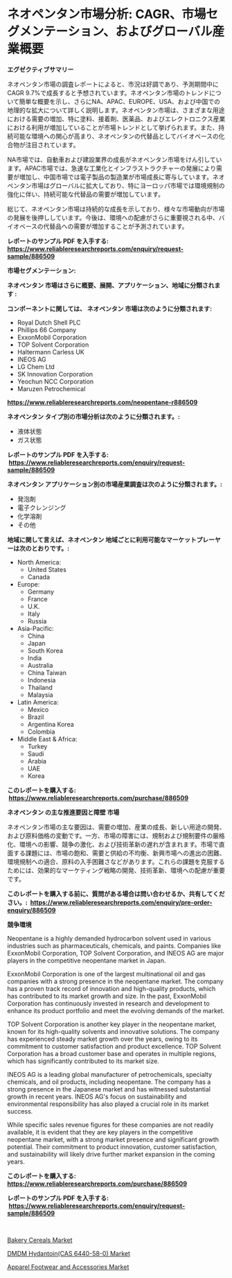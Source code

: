 <p><h1>ネオペンタン市場分析: CAGR、市場セグメンテーション、およびグローバル産業概要</h1></p><p><strong>エグゼクティブサマリー</strong></p>
<p><p>ネオペンタン市場の調査レポートによると、市況は好調であり、予測期間中にCAGR 9.7%で成長すると予想されています。ネオペンタン市場のトレンドについて簡単な概要を示し、さらにNA、APAC、EUROPE、USA、および中国での地理的な拡大について詳しく説明します。ネオペンタン市場は、さまざまな用途における需要の増加、特に塗料、接着剤、医薬品、およびエレクトロニクス産業における利用が増加していることが市場トレンドとして挙げられます。また、持続可能な環境への関心が高まり、ネオペンタンの代替品としてバイオベースの化合物が注目されています。 </p><p>NA市場では、自動車および建設業界の成長がネオペンタン市場をけん引しています。APAC市場では、急速な工業化とインフラストラクチャーの発展により需要が増加し、中国市場では電子製品の製造業が市場成長に寄与しています。ネオペンタン市場はグローバルに拡大しており、特にヨーロッパ市場では環境規制の強化に伴い、持続可能な代替品の需要が増加しています。</p><p>総じて、ネオペンタン市場は持続的な成長を示しており、様々な市場動向が市場の発展を後押ししています。今後は、環境への配慮がさらに重要視される中、バイオベースの代替品への需要が増加することが予測されています。</p></p>
<p><strong>レポートのサンプル PDF を入手する: <a href="https://www.reliableresearchreports.com/enquiry/request-sample/886509">https://www.reliableresearchreports.com/enquiry/request-sample/886509</a></strong></p>
<p><strong>市場セグメンテーション:</strong></p>
<p><strong> ネオペンタン 市場はさらに概要、展開、アプリケーション、地域に分類されます :</strong></p>
<p><strong>コンポーネントに関しては、 ネオペンタン 市場は次のように分類されます: &nbsp;</strong></p>
<p><ul><li>Royal Dutch Shell PLC</li><li>Phillips 66 Company</li><li>ExxonMobil Corporation</li><li>TOP Solvent Corporation</li><li>Haltermann Carless UK</li><li>INEOS AG</li><li>LG Chem Ltd</li><li>SK Innovation Corporation</li><li>Yeochun NCC Corporation</li><li>Maruzen Petrochemical</li></ul></p>
<p><strong><a href="https://www.reliableresearchreports.com/neopentane-r886509">https://www.reliableresearchreports.com/neopentane-r886509</a></strong></p>
<p><strong> ネオペンタン タイプ別の市場分析は次のように分類されます。:</strong></p>
<p><ul><li>液体状態</li><li>ガス状態</li></ul></p>
<p><strong>レポートのサンプル PDF を入手する: &nbsp;<a href="https://www.reliableresearchreports.com/enquiry/request-sample/886509">https://www.reliableresearchreports.com/enquiry/request-sample/886509</a></strong></p>
<p><strong> ネオペンタン アプリケーション別の市場産業調査は次のように分類されます。:</strong></p>
<p><ul><li>発泡剤</li><li>電子クレンジング</li><li>化学溶剤</li><li>その他</li></ul></p>
<p><strong>地域に関して言えば、ネオペンタン 地域ごとに利用可能なマーケットプレーヤーは次のとおりです。:</strong></p>
<p><ul>
    <li>
        North America:
        <ul>
            <li>United States</li>
            <li>Canada</li>
        </ul>
    </li>
    <li>
        Europe:
        <ul>
            <li>Germany</li>
            <li>France</li>
            <li>U.K.</li>
            <li>Italy</li>
            <li>Russia</li>
        </ul>
    </li>
    <li>
        Asia-Pacific:
        <ul>
            <li>China</li>
            <li>Japan</li>
            <li>South Korea</li>
            <li>India</li>
            <li>Australia</li>
            <li>China Taiwan</li>
            <li>Indonesia</li>
            <li>Thailand</li>
            <li>Malaysia</li>
        </ul>
    </li>
    <li>
        Latin America:
        <ul>
            <li>Mexico</li>
            <li>Brazil</li>
            <li>Argentina Korea</li>
            <li>Colombia</li>
        </ul>
    </li>
    <li>
        Middle East & Africa:
        <ul>
            <li>Turkey</li>
            <li>Saudi</li>
            <li>Arabia</li>
            <li>UAE</li>
            <li>Korea</li>
        </ul>
    </li>
    </ul></p>
<p><strong>このレポートを購入する: &nbsp;<a href="https://www.reliableresearchreports.com/purchase/886509">https://www.reliableresearchreports.com/purchase/886509</a></strong></p>
<p><strong>ネオペンタン の主な推進要因と障壁 市場</strong></p>
<p><p>ネオペンタン市場の主な要因は、需要の増加、産業の成長、新しい用途の開発、および原料価格の変動です。一方、市場の障害には、規制および規制要件の厳格化、環境への影響、競争の激化、および技術革新の遅れが含まれます。市場で直面する課題には、市場の飽和、需要と供給の不均衡、新興市場への進出の困難、環境規制への適合、原料の入手困難さなどがあります。これらの課題を克服するためには、効果的なマーケティング戦略の開発、技術革新、環境への配慮が重要です。</p></p>
<p><strong>このレポートを購入する前に、質問がある場合は問い合わせるか、共有してください。:&nbsp; <a href="https://www.reliableresearchreports.com/enquiry/pre-order-enquiry/886509">https://www.reliableresearchreports.com/enquiry/pre-order-enquiry/886509</a></strong></p>
<p><strong>競争環境</strong></p>
<p><p>Neopentane is a highly demanded hydrocarbon solvent used in various industries such as pharmaceuticals, chemicals, and paints. Companies like ExxonMobil Corporation, TOP Solvent Corporation, and INEOS AG are major players in the competitive neopentane market in Japan.</p><p>ExxonMobil Corporation is one of the largest multinational oil and gas companies with a strong presence in the neopentane market. The company has a proven track record of innovation and high-quality products, which has contributed to its market growth and size. In the past, ExxonMobil Corporation has continuously invested in research and development to enhance its product portfolio and meet the evolving demands of the market.</p><p>TOP Solvent Corporation is another key player in the neopentane market, known for its high-quality solvents and innovative solutions. The company has experienced steady market growth over the years, owing to its commitment to customer satisfaction and product excellence. TOP Solvent Corporation has a broad customer base and operates in multiple regions, which has significantly contributed to its market size.</p><p>INEOS AG is a leading global manufacturer of petrochemicals, specialty chemicals, and oil products, including neopentane. The company has a strong presence in the Japanese market and has witnessed substantial growth in recent years. INEOS AG's focus on sustainability and environmental responsibility has also played a crucial role in its market success.</p><p>While specific sales revenue figures for these companies are not readily available, it is evident that they are key players in the competitive neopentane market, with a strong market presence and significant growth potential. Their commitment to product innovation, customer satisfaction, and sustainability will likely drive further market expansion in the coming years.</p></p>
<p><strong>このレポートを購入する: &nbsp; <a href="https://www.reliableresearchreports.com/purchase/886509">https://www.reliableresearchreports.com/purchase/886509</a></strong></p>
<p><strong>レポートのサンプル PDF を入手する: &nbsp;<a href="https://www.reliableresearchreports.com/enquiry/request-sample/886509">https://www.reliableresearchreports.com/enquiry/request-sample/886509</a></strong><strong></strong></p>
<p>&nbsp;</p>
<p><p><a href="https://github.com/JameTravis/Market-Research-Report-List-4/blob/main/bakery-cereals-market.md">Bakery Cereals Market</a></p><p><a href="https://www.linkedin.com/pulse/dmdm-hydantoincas-6440-58-0-market-furnish-information-m8sre?trackingId=S9xwIBzoapbilR4p0vQ9Uw%3D%3D">DMDM Hydantoin(CAS 6440-58-0) Market</a></p><p><a href="https://www.linkedin.com/pulse/apparel-footwear-accessories-market-insights-players-forecast-tqede?trackingId=HuD378dSuqESnKra0%2B9yvg%3D%3D">Apparel Footwear and Accessories Market</a></p></p>